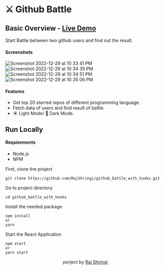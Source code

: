 # ⚔️ Github Battle

## Basic Overview - [Live Demo](https://github-battle-with-hooks.vercel.app/)
Start Battle between two github users and find out the result.
#### Screenshots
![Screenshot 2022-12-29 at 10 33 41 PM](https://user-images.githubusercontent.com/54682451/209985765-81125f22-e603-47d1-9ffa-c3bc1ed9817d.png)
![Screenshot 2022-12-29 at 10 34 35 PM](https://user-images.githubusercontent.com/54682451/209985778-0a7bef78-0b0e-4d6d-a7be-83dff31f535b.png)
![Screenshot 2022-12-29 at 10 34 51 PM](https://user-images.githubusercontent.com/54682451/209985780-c7d592cd-8353-4898-9457-040f50eb3de4.png)
![Screenshot 2022-12-29 at 10 35 06 PM](https://user-images.githubusercontent.com/54682451/209985783-bd5c5d91-30c8-41b0-8481-591b96f8c9e8.png)

#### Features
- Get top 20 starred repos of different programming language.
- Fetch data of users and find result of battle.
- ☀️ Light Mode/ 🌙 Dark Mode.

## Run Locally
#### Requirements
- Node.js
- NPM

First, clone the project 
```
git clone https://github.com/RajShringi/github_battle_with_hooks.git
```
Go to project directory
```
cd github_battle_with_hooks
```
Install the needed package
```
npm install
or
yarn
```
Start the React Application
```
npm start 
or
yarn start
```
<div align="center"><p> porject by <a href="https://twitter.com/RajShringi1">Raj Shringi</a></p></div>
